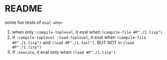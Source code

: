 # README #

some fun tests of `eval-when`

1. when only `:compile-toplevel`, it eval when `(compile-file #P"./1.lisp")`
2. if `:compile-toplevel :load-toplevel`, it eval when `(compile-file #P"./1.lisp")` and `(load #P"./1.fasl")`. BUT NOT in `(load #P"./1.lisp")`
3. if `:execute`, it eval only when `(load #P"./1.lisp")`. 

